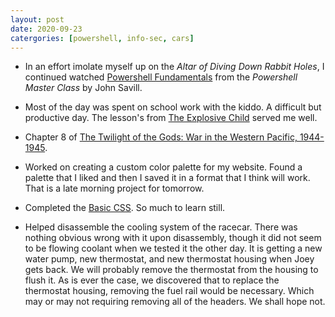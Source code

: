 ```yaml
---
layout: post
date: 2020-09-23
catergories: [powershell, info-sec, cars]
---
```


- In an effort imolate myself up on the *Altar of Diving Down Rabbit
  Holes*, I continued watched [Powershell
Fundamentals](https://youtu.be/sQm4zRvvX58) from the *Powershell Master
Class* by John Savill.

- Most of the day was spent on school work with the kiddo. A difficult but
  productive day. The lesson's from [The Explosive
Child](https://amzn.to/2RPWSIj) served me well.

- Chapter 8 of [The Twilight of the Gods: War in the Western Pacific,
  1944-1945](https://amzn.to/3hZRUmR).

- Worked on creating a custom color palette for my website. Found
  a palette that I liked and then I saved it in a format that I think will
work. That is a late morning project for tomorrow. 

- Completed the [Basic
  CSS](https://www.freecodecamp.org/learn/responsive-web-design/basic-css/).
So much to learn still.

- Helped disassemble the cooling system of the racecar. There was nothing
  obvious wrong with it upon disassembly, though it did not seem to be
flowing coolant when we tested it the other day. It is getting a new water
pump, new thermostat, and new thermostat housing when Joey gets back. We
will probably remove the thermostat from the housing to flush it. As is
ever the case, we discovered that to replace the thermostat housing,
removing the fuel rail would be necessary. Which may or may not requiring
removing all of the headers. We shall hope not.


